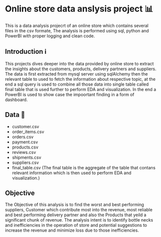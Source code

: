 # Online store data anslysis project 📊
This is a data analysis projecrt of an online store which contains several files in the csv formate, The analysis is performed using sql, python and PowerBI with proper logging and clean code.

## Introduction ℹ️
This projects dives deeper into the data provided by online store to extract the insights about the customers, products, delivery partners and suppliers. The data is first extracted from mysql server using sqlAlchemy then the relevant table to used to fetch the information about respective topic, at the end a sql query is used to combine all those data into single table called final table that is used further to perform EDA and visualization. In the end a PowerBI is used to show case the impoortant finding in a form of dashboard.

## Data 📅
* customer.csv
* order_items.csv
* orders.csv
* payment.csv
* products.csv
* reviews.csv
* shipments.csv
* suppliers.csv
* final_table.csv
 (The final table is the aggregate of the table that contans relevant information which is then used to perform EDA and visualization.) 

## Objective
The Objective of this analysis is to find the worst and best performing suppliers, Customer which contribute most into the revenue, most reliable and best performing delivery partner and also the Products that yeild a significant chunk of revenue. The analysis intent is to identify bottle necks and inefficiencies in the operation of store and potential suggestions to increase the revenue and minimize loss due to those inefficiencies.

